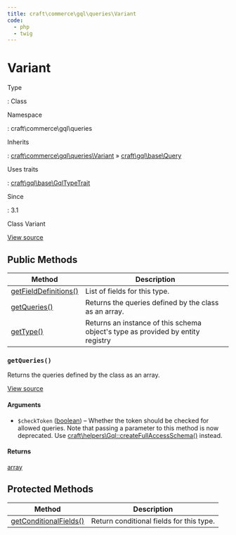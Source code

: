 ```yaml
---
title: craft\commerce\gql\queries\Variant
code:
  - php
  - twig
---
```


# Variant

Type

:   Class

Namespace

:   craft\commerce\gql\queries

Inherits

:   [craft\commerce\gql\queries\Variant](craft-commerce-gql-queries-variant.md) &raquo;
[craft\gql\base\Query](https://docs.craftcms.com/api/v3/craft-gql-base-query.html)

Uses traits

:   [craft\gql\base\GqlTypeTrait](https://docs.craftcms.com/api/v3/craft-gql-base-gqltypetrait.html)

Since

:   3.1



Class Variant





[View source](https://github.com/craftcms/commerce/blob/master/src/gql/queries/Variant.php)






## Public Methods

| Method                                                                                                                                                         | Description
| -------------------------------------------------------------------------------------------------------------------------------------------------------------- | -------------------------------------------------------------------------------
| [getFieldDefinitions()](https://docs.craftcms.com/api/v3/craft-gql-base-gqltypetrait.html#method-getfielddefinitions "Defined by craft\gql\base\GqlTypeTrait") | List of fields for this type.
| [getQueries()](craft-commerce-gql-queries-variant.md#method-getqueries)                                                                                        | Returns the queries defined by the class as an array.
| [getType()](https://docs.craftcms.com/api/v3/craft-gql-base-gqltypetrait.html#method-gettype "Defined by craft\gql\base\GqlTypeTrait")                         | Returns an instance of this schema object's type as provided by entity registry

### `getQueries()`





Returns the queries defined by the class as an array.








[View source](https://github.com/craftcms/commerce/blob/master/src/gql/queries/Variant.php#L28-L48)


#### Arguments

- `$checkToken` ([boolean](http://php.net/language.types.boolean)) – Whether the token should be checked for allowed queries.
Note that passing a parameter to this method is now deprecated. Use [craft\helpers\Gql::createFullAccessSchema()](https://docs.craftcms.com/api/v3/craft-helpers-gql.html#method-createfullaccessschema) instead.

#### Returns

[array](http://php.net/language.types.array)





## Protected Methods

| Method                                                                                                                                                           | Description
| ---------------------------------------------------------------------------------------------------------------------------------------------------------------- | ----------------------------------------
| [getConditionalFields()](https://docs.craftcms.com/api/v3/craft-gql-base-gqltypetrait.html#method-getconditionalfields "Defined by craft\gql\base\GqlTypeTrait") | Return conditional fields for this type.






